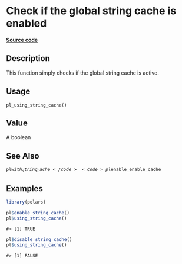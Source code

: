 

# Check if the global string cache is enabled

[**Source code**](https://github.com/pola-rs/r-polars/tree/main/R/options.R#L379)

## Description

This function simply checks if the global string cache is active.

## Usage

<pre><code class='language-R'>pl_using_string_cache()
</code></pre>

## Value

A boolean

## See Also

<code>pl$with_string_cache</code> <code>pl$enable_enable_cache</code>

## Examples

``` r
library(polars)

pl$enable_string_cache()
pl$using_string_cache()
```

    #> [1] TRUE

``` r
pl$disable_string_cache()
pl$using_string_cache()
```

    #> [1] FALSE
